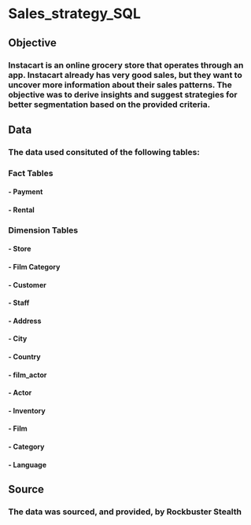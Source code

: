 # Sales_strategy_SQL
## Objective
### Instacart is an online grocery store that operates through an app. Instacart already has very good sales, but they want to uncover more information about their sales patterns. The objective was to derive insights and suggest strategies for better segmentation based on the provided criteria.
## Data
### The data used consituted of the following tables:
### Fact Tables
#### - Payment
#### - Rental
### Dimension Tables
#### - Store
#### - Film Category
#### - Customer
#### - Staff
#### - Address
#### - City
#### - Country
#### - film_actor
#### - Actor
#### - Inventory
#### - Film
#### - Category
#### - Language
## Source
### The data was sourced, and provided, by Rockbuster Stealth
